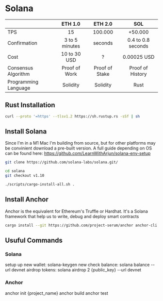 # Solana

|                      | ETH 1.0        | ETH 2.0        | SOL                |
|----------------------|:--------------:|:--------------:|:------------------:|
| TPS                  | 15             | 100.000        | +50.000            |
| Confirmation         | 3 to 5 minutes | seconds        | 0.4 to 0.8 seconds |
| Cost                 | 10 to 30 USD   | ?              | 0.00025 USD        |
| Consensus Algorithm  | Proof of Work  | Proof of Stake | Proof of History   |
| Programming Language | Solidity       | Solidity       | Rust               |

## Rust Installation
```bash
curl --proto '=https' --tlsv1.2 https://sh.rustup.rs -sSf | sh
```


## Install Solana

Since I'm in a M1 Mac I'm building from source, but for other platforms may be convinient download a pre-built version. A full guide depending on OS can be found here: https://github.com/LearnWithArjun/solana-env-setup

```bash
git clone https://github.com/solana-labs/solana.git/

cd solana
git checkout v1.10

./scripts/cargo-install-all.sh .
```

## Install Anchor
Anchor is the equivalent for Ethereum's Truffle or Hardhat. It's a Solana framework that help us to write, debug and deploy smart contracts

```bash
cargo install --git https://github.com/project-serum/anchor anchor-cli --locked
```

## Usuful Commands
### Solana
setup up new wallet: solana-keygen new
check balance: solana balance --url devnet
airdrop tokens: solana airdrop 2 {public_key} --url devnet


### Anchor
anchor init {project_name}
anchor build
anchor test